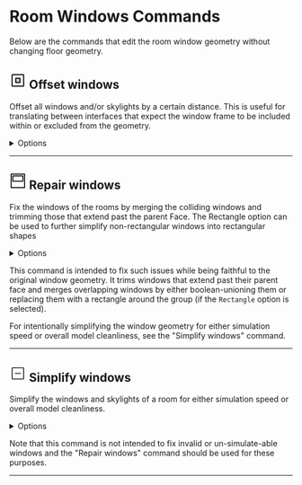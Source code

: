 # Room Windows Commands

Below are the commands that edit the room window geometry without changing floor geometry.

## <img src="images/offset-windows.svg" width="30" height="30"> Offset windows

Offset all windows and/or skylights by a certain distance. This is useful for translating between interfaces that expect the window frame to be included within or excluded from the geometry.

<details>

<summary>Options</summary>

**Offset Distance**

  Offset all windows and/or skylights by a certain distance. This is useful for translating between interfaces that expect the window frame to be included within or excluded from the geometry

**Ignore Windows**

  Select to have the windows left as they are during the offset operation

**Ignore Skylights**

  Select to have the skylights left as they are during the offset operation

</details>

---

## <img src="images/repair-windows.svg" width="30" height="30"> Repair windows

Fix the windows of the rooms by merging the colliding windows and trimming those that extend past the parent Face. The Rectangle option can be used to further simplify non-rectangular windows into rectangular shapes

<details>

<summary>Options</summary>

**Parent Edge Offset**

  A number for the distance from the parent face edges to which windows will be trimmed. Entering a non-zero number here can ensure that space is left on parent faces to account for window frames

**Small Area Threshold**

  The maximum area of a window below which it will be removed

**Rectangle**

  Select to have overlapping window geometries resolved by replacing them with a boundary rectangle around the overlapped group instead of boolean unioning the overlapped geometries. Useful in cases where a dozen or more geometries overlap with one another such that the unioned result is not as clean or desirable as a bounding rectangle

</details>

This command is intended to fix such issues while being faithful to the original window geometry. It trims windows that extend past their parent face and merges overlapping windows by either boolean-unioning them or replacing them with a rectangle around the group (if the `Rectangle` option is selected).

For intentionally simplifying the window geometry for either simulation speed or overall model cleanliness, see the "Simplify windows" command.

---

## <img src="images/simplify-windows.svg" width="30" height="30"> Simplify windows

Simplify the windows and skylights of a room for either simulation speed or overall model cleanliness.

<details>

<summary>Options</summary>

**Merge Distance**

  The maximum distance between rooms at which point they will be merged together. Setting a non-zero value here will allow you to merge rooms that have gaps in between them (crossing gaps up to the specified distance). This option is particularly useful for IDA-ICE users who must work with rooms that are exported at the interior wall finish

**Single Window**

  Select to have the windows simplified to a single window within the center of each wall, which matches the overall area of the original windows

**Delete Interior**

  Select to have the interior windows removed from the rooms, which can increase simulation speed in several BEM platforms

**Ignore Skylights**

  Select to have the windows left exactly as they are during the process of simplifying skylights

**Ignore Windows**

  A boolean to note if the windows should be ignored during the process of simplifying the windows

</details>

Note that this command is not intended to fix invalid or un-simulate-able windows and the "Repair windows" command should be used for these purposes.

---